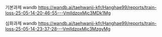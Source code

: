기본과제 wandb 
https://wandb.ai/taehwanjj-kfr/Hanghae99/reports/train-loss-25-05-14-20-46-55---VmlldzoxMjc3MDk1Mg




심화과제 wandb
https://wandb.ai/taehwanjj-kfr/Hanghae99/reports/train-loss-25-05-14-23-37-28---VmlldzoxMjc3MzgyMg
